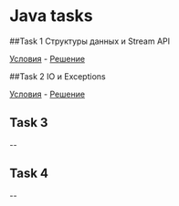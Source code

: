 # Java tasks
##Task 1 Структуры данных и Stream API

[Условия](https://github.com/YuriyVelikotskiy/java-lessons/blob/main/Task%201/README.md) - [Решение](https://github.com/YuriyVelikotskiy/java-lessons/tree/main/Task%201)

##Task 2 IO и Exceptions

[Условия](https://github.com/YuriyVelikotskiy/java-lessons/blob/main/Task%202/README.md) - [Решение](https://github.com/YuriyVelikotskiy/java-lessons/tree/main/Task%202)
## Task 3
--
## Task 4
--

